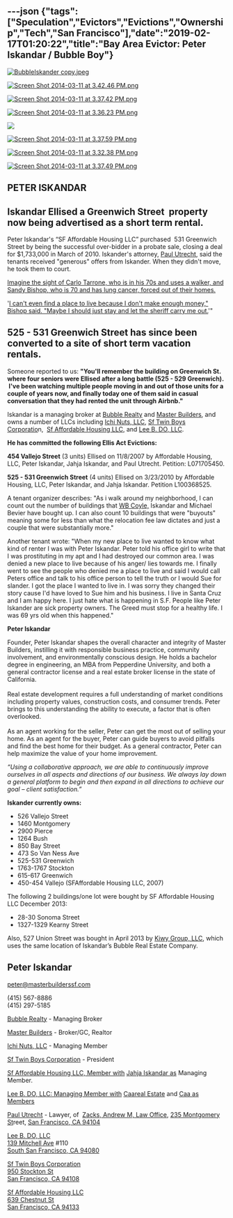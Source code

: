 ---json
{"tags":["Speculation","Evictors","Evictions","Ownership","Tech","San Francisco"],"date":"2019-02-17T01:20:22","title":"Bay Area Evictor: Peter Iskandar / Bubble Boy"}
---

[![BubbleIskander copy.jpeg](/assets/uploads/BubbleIskander+copy.jpeg)](https://images.squarespace-cdn.com/content/v1/52b7d7a6e4b0b3e376ac8ea2/1412286355508-990D3VKFCHRC3RBKPQ1B/ke17ZwdGBToddI8pDm48kNnTBge4Cqbf0CHeyOlbDEBZw-zPPgdn4jUwVcJE1ZvWhcwhEtWJXoshNdA9f1qD7Xj1nVWs2aaTtWBneO2WM-t68JmFTiKHPvT-Un8KXAALmW_5Z8CKpZukhjUYF2S_Aw/BubbleIskander+copy.jpeg) 

[![Screen Shot 2014-03-11 at 3.42.46 PM.png](/assets/uploads/Screen+Shot+2014-03-11+at+3.42.46+PM.png)](https://images.squarespace-cdn.com/content/v1/52b7d7a6e4b0b3e376ac8ea2/1394577583460-I5VZ997N2JUODWOB88CS/ke17ZwdGBToddI8pDm48kHH1JSNbnpG96oUbe6184LhZw-zPPgdn4jUwVcJE1ZvWhcwhEtWJXoshNdA9f1qD7TjHkaYfD5WE2gtMQ4su2XqSL3C78Jpa8VumcF1U9mZtHVU2-3jBJLpnKCoesX7Tvg/Screen+Shot+2014-03-11+at+3.42.46+PM.png) 

[![Screen Shot 2014-03-11 at 3.37.42 PM.png](/assets/uploads/Screen+Shot+2014-03-11+at+3.37.42+PM.png)](https://images.squarespace-cdn.com/content/v1/52b7d7a6e4b0b3e376ac8ea2/1394577292365-DNUYSVKBPWSPDEBSFQE2/ke17ZwdGBToddI8pDm48kGj6FpVx_ZVRYGjwrRKkUyFZw-zPPgdn4jUwVcJE1ZvWQUxwkmyExglNqGp0IvTJZUJFbgE-7XRK3dMEBRBhUpwoPsIDQGyp6r2OuCsgecmA-NrrSyA7g_vsiOPxbTjy5ACy6cowryaYf3me1miYyTY/Screen+Shot+2014-03-11+at+3.37.42+PM.png) 

[![Screen Shot 2014-03-11 at 3.36.23 PM.png](/assets/uploads/Screen+Shot+2014-03-11+at+3.36.23+PM.png)](https://images.squarespace-cdn.com/content/v1/52b7d7a6e4b0b3e376ac8ea2/1394577189753-FYDVMFL20YP8ZTGFP3WT/ke17ZwdGBToddI8pDm48kKsceDeBQ4J5ixK2PsY9HttZw-zPPgdn4jUwVcJE1ZvWhcwhEtWJXoshNdA9f1qD7XXuulcRi7K4ZJIrVbS3L9j177Ru2-N9bLUhosbAxsN-1yXUn0bifeIt8UPkXke-Mw/Screen+Shot+2014-03-11+at+3.36.23+PM.png) 

![](/assets/uploads/image-asset.jpeg)

[![Screen Shot 2014-03-11 at 3.37.59 PM.png](/assets/uploads/Screen+Shot+2014-03-11+at+3.37.59+PM.png)](https://images.squarespace-cdn.com/content/v1/52b7d7a6e4b0b3e376ac8ea2/1394577291262-HUDFGFV0CMHAOOZC7MX1/ke17ZwdGBToddI8pDm48kFG6waYfBJTdfGjHzl3jVmFZw-zPPgdn4jUwVcJE1ZvWQUxwkmyExglNqGp0IvTJZUJFbgE-7XRK3dMEBRBhUpyhBEhtjJ6oV1KWtB3UwI7Mn0uDKvbwjcYN4BN1YpG17Eh3qj8sySqv_95F-KiMh_s/Screen+Shot+2014-03-11+at+3.37.59+PM.png) 

[![Screen Shot 2014-03-11 at 3.32.38 PM.png](/assets/uploads/Screen+Shot+2014-03-11+at+3.32.38+PM.png)](https://images.squarespace-cdn.com/content/v1/52b7d7a6e4b0b3e376ac8ea2/1394576972200-E483F3O5MKJO6FMOB37O/ke17ZwdGBToddI8pDm48kGf6P9XZ1X3-xxkQvTzjSdJZw-zPPgdn4jUwVcJE1ZvWQUxwkmyExglNqGp0IvTJZUJFbgE-7XRK3dMEBRBhUpzIpL1cxquOGQ2dsAGVN9gxo7CeCqVLU-FWCLGmbkpiw7Q3AYex8O9tYD0XkjnaXYo/Screen+Shot+2014-03-11+at+3.32.38+PM.png) 

[![Screen Shot 2014-03-11 at 3.37.49 PM.png](/assets/uploads/Screen+Shot+2014-03-11+at+3.37.49+PM.png)](https://images.squarespace-cdn.com/content/v1/52b7d7a6e4b0b3e376ac8ea2/1394577292861-SFTILK4LJWPJITMEX973/ke17ZwdGBToddI8pDm48kFGMSevRAPIsExhjVwpgUNFZw-zPPgdn4jUwVcJE1ZvWQUxwkmyExglNqGp0IvTJZUJFbgE-7XRK3dMEBRBhUpxpFVA4snuGcM77l8VFaV2bYdD_Ry3ay3DsxGf7RunW7BpJDUXw0UFS374V-4zv1_I/Screen+Shot+2014-03-11+at+3.37.49+PM.png) 

PETER ISKANDAR
--------------

Iskandar Ellised a Greenwich Street  property now being advertised as a short term rental.
------------------------------------------------------------------------------------------

Peter Iskandar's “SF Affordable Housing LLC” purchased  531 Greenwich Street by being the successful over-bidder in a probate sale, closing a deal for $1,733,000 in March of 2010. Iskander's attorney, [Paul Utrecht](http://www.sfgate.com/?controllerName=search&action=search&channel=bayarea%2Fnevius&search=1&inlineLink=1&query=%22Paul+Utrecht%22), said the tenants received "generous" offers from Iskander. When they didn't move, he took them to court. 

[Imagine the sight of Carlo Tarrone, who is in his 70s and uses a walker, and](#) [Sandy Bishop](http://www.sfgate.com/?controllerName=search&action=search&channel=bayarea%2Fnevius&search=1&inlineLink=1&query=%22Sandy+Bishop%22)[, who is 70 and has lung cancer, forced out of their homes.](#)

'[I can't even find a place to live because I don't make enough money," Bishop said. "Maybe I should just stay and let the sheriff carry me out.](http://www.sfgate.com/bayarea/nevius/article/Developer-Peter-Iskander-s-tactics-against-tenants-2374970.php#photo-1903909)'"

**525 - 531 Greenwich Street has since been converted to a site of short term vacation rentals.**
-------------------------------------------------------------------------------------------------

Someone reported to us: **"You'll remember the building on Greenwich St. where four seniors were Ellised after a long battle (525 - 529 Greenwich).  I've been watching multiple people moving in and out of those units for a couple of years now, and finally today one of them said in casual conversation that they had rented the unit through Airbnb."**

Iskandar is a managing broker at [Bubble Realty](http://bubblerealestate.com/about/agents/) and [Master Builders](http://www.masterbuilderssf.com/company/team/index.html), and owns a number of LLCs including [Ichi Nuts, LLC](http://www.corporationwiki.com/California/San-Francisco/ichi-nuts-llc/47680892.aspx), [Sf Twin Boys Corporatio](http://www.corporationwiki.com/California/San-Francisco/sf-twin-boys-corporation/44189152.aspx)n,  [Sf Affordable Housing LLC,](http://www.corporationwiki.com/California/San-Francisco/sf-affordable-housing-llc/47158900.aspx) and [Lee B. DO, LLC](http://www.corporationwiki.com/p/2ebrh1/lee-b-do-llc).

**He has committed the following Ellis Act Evictions:**

**454 Vallejo Street** (3 units) Ellised on 11/8/2007 by Affordable Housing, LLC, Peter Iskandar, Jahja Iskandar, and Paul Utrecht. Petition: L071705450.

**525 - 531 Greenwich Street** (4 units) Ellised on 3/23/2010 by Affordable Housing, LLC, Peter Iskandar, and Jahja Iskandar. Petition L100368525.

A tenant organizer describes: "As i walk around my neighborhood, I can count out the number of buildings that [WB Coyle,](/serial-evictions) Iskandar and Michael Bevier have bought up. I can also count 10 buildings that were "buyouts" meaning some for less than what the relocation fee law dictates and just a couple that were substantially more."

Another tenant wrote: "When my new place to live wanted to know what kind of renter I was with Peter Iskandar. Peter told his office girl to write that I was prostituting in my apt and I had destroyed our common area. I was denied a new place to live because of his anger/ lies towards me. I finally went to see the people who denied me a place to live and said I would call Peters office and talk to his office person to tell the truth or I would Sue for slander. I got the place I wanted to live in. I was sorry they changed their story cause I'd have loved to Sue him and his business. I live in Santa Cruz and I am happy here. I just hate what is happening in S.F. People like Peter Iskander are sick property owners. The Greed must stop for a healthy life. I was 69 yrs old when this happened."

**Peter Iskandar**

Founder, Peter Iskandar shapes the overall character and integrity of Master Builders, instilling it with responsible business practice, community involvement, and environmentally conscious design. He holds a bachelor degree in engineering, an MBA from Pepperdine University, and both a general contractor license and a real estate broker license in the state of California.  
   
Real estate development requires a full understanding of market conditions including property values, construction costs, and consumer trends. Peter brings to this understanding the ability to execute, a factor that is often overlooked.   
   
As an agent working for the seller, Peter can get the most out of selling your home. As an agent for the buyer, Peter can guide buyers to avoid pitfalls and find the best home for their budget. As a general contractor, Peter can help maximize the value of your home improvement.

_“Using a collaborative approach, we are able to continuously improve ourselves in all aspects and directions of our business. We always lay down a general platform to begin and then expand in all directions to achieve our goal – client satisfaction.”_

**Iskander currently owns:**

*   526 Vallejo Street
*   1460 Montgomery
*   2900 Pierce
*   1264 Bush
*   850 Bay Street
*   473 So Van Ness Ave
*   525-531 Greenwich 
*   1763-1767 Stockton
*   615-617 Greenwich
*   450-454 Vallejo (SFAffordable Housing LLC, 2007)

The following 2 buildings/one lot were bought by SF Affordable Housing LLC December 2013:

*   28-30 Sonoma Street
*   1327-1329 Kearny Street

Also, 527 Union Street was bought in April 2013 by [Kiwy Group, LLC](http://www.corporationwiki.com/California/South-San-Francisco/kiwy-group-llc/135758582.aspx), which uses the same location of Iskandar’s Bubble Real Estate Company.

**Peter Iskandar**
------------------

[peter@masterbuilderssf.com](mailto:peter@masterbuilderssf.com)

(415) 567-8886  
(415) 297-5185

[Bubble Realty](http://bubblerealestate.com/about/agents/) - Managing Broker

[Master Builders](http://www.masterbuilderssf.com/company/team/index.html) - Broker/GC, Realtor

[Ichi Nuts, LLC](http://www.corporationwiki.com/California/San-Francisco/ichi-nuts-llc/47680892.aspx) - Managing Member

[Sf Twin Boys Corporation](http://www.corporationwiki.com/California/San-Francisco/sf-twin-boys-corporation/44189152.aspx) - President

[Sf Affordable Housing LLC, Member with](http://www.corporationwiki.com/California/San-Francisco/sf-affordable-housing-llc/47158900.aspx) [Jahja Iskandar as](http://www.corporationwiki.com/California/San-Francisco/jahja-iskandar/47158907.aspx) Managing Member.

[Lee B. DO, LLC: Managing Member with](http://www.corporationwiki.com/p/2ebrh1/lee-b-do-llc) [Caareal Estate](http://www.corporationwiki.com/p/2ehorq/caareal-estate) and [](http://www.corporationwiki.com/p/2ehorq/caareal-estate)[Caa as Members](http://www.corporationwiki.com/p/2ebro4/caa)

[Paul Utrecht](http://www.sfgate.com/?controllerName=search&action=search&channel=bayarea%2Fnevius&search=1&inlineLink=1&query=%22Paul+Utrecht%22) - Lawyer, of  [Zacks, Andrew M, Law Office](http://www.corporationwiki.com/California/San-Francisco/zacks-andrew-m-law-office/64700244.aspx), [235 Montgomery St](http://www.corporationwiki.com/California/San-Francisco/235-Montgomery-St-San-Francisco-CA-94104-a345685.aspx)reet, [San Francisco, CA 94104](http://www.corporationwiki.com/California/San-Francisco/235-Montgomery-St-San-Francisco-CA-94104-a345685.aspx)

[Lee B. DO, LLC](http://www.corporationwiki.com/p/2ebrh1/lee-b-do-llc)  
[139 Mitchell Ave](http://www.corporationwiki.com/California/South-San-Francisco/139-Mitchell-Ave-South-San-Francisco-CA-94080-a20103216.aspx) #110  
[South San Francisco, CA 94080](http://www.corporationwiki.com/California/South-San-Francisco/139-Mitchell-Ave-South-San-Francisco-CA-94080-a20103216.aspx)

[Sf Twin Boys Corporation](http://www.corporationwiki.com/California/San-Francisco/sf-twin-boys-corporation/44189152.aspx)  
[950 Stockton St  
San Francisco, CA 94108](http://www.corporationwiki.com/California/San-Francisco/950-Stockton-St-San-Francisco-CA-94108-a19959093.aspx)

[Sf Affordable Housing LLC](http://www.corporationwiki.com/California/San-Francisco/sf-affordable-housing-llc/47158900.aspx)  
[639 Chestnut St  
San Francisco, CA 94133](http://www.corporationwiki.com/California/San-Francisco/639-Chestnut-St-San-Francisco-CA-94133-a22873270.aspx)